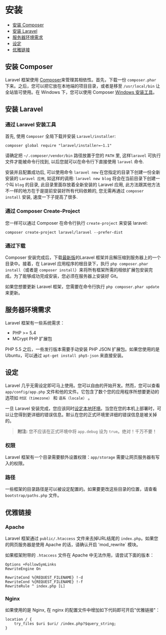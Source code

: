 # 安装

- [安装 Composer](#install-composer)
- [安装 Laravel](#install-laravel)
- [服务器环境需求](#server-requirements)
- [设定](#configuration)
- [优雅链接](#pretty-urls)

<a name="install-composer"></a>
## 安装 Composer

Laravel 框架使用 [Composer](http://getcomposer.org)来管理其相依性。首先，下载一份 `composer.phar` 下来。之后，您可以把它放在本地端的项目目录，或者是移至 `/usr/local/bin` 让全站皆可使用。在 Windows 下，您可以使用 Composer [Windows 安装工具](https://getcomposer.org/Composer-Setup.exe)。

<a name="install-laravel"></a>
## 安装 Laravel

### 通过 Laravel 安装工具

首先, 使用 `Composer` 全局下载并安装 `Laravel/installer`: 

	composer global require "laravel/installer=~1.1"


请确定把 `~/.composer/vendor/bin` 路径放置于您的 `PATH` 里, 这样`laravel` 可执行文件才能被命令行找到,  以后您就可以在命令行下直接使用 `laravel` 命令.

安装并且配置成功后, 可以使用命令 `laravel new` 在您指定的目录下创建一份全新安装的 `Laravel 应用`, 如这样的调用: `laravel new blog` 将会在当前目录下创建一个叫 `blog` 的目录, 此目录里面存放着全新安装的 Laravel 应用, 此方法跟其他方法不一样的地方在于是提前安装好所有代码依赖的, 您无需再通过 `composer install` 安装, 速度一下子提高了很多. 

### 通过 Composer Create-Project

您一样可以通过 Composer 在命令行执行 `create-project` 来安装 laravel: 

	composer create-project laravel/laravel --prefer-dist

### 通过下载

Composer 安装完成后，下载[最新版](https://github.com/laravel/laravel/archive/master.zip)的Laravel 框架并且解压缩到服务器上的一个目录中。接着，在 Laravel 应用程序的根目录下，执行 `php composer.phar install`（或者是 `composer install`）来将所有框架所需的相依扩展包安装完成。为了能够成功完成安装，您必须在服务器上安装好 Git。

如果您想要更新 Laravel 框架，您需要在命令行执行 `php composer.phar update` 来更新。

<a name="server-requirements"></a>
## 服务器环境需求

Laravel 框架有一些系统需求：

- PHP >= 5.4
- MCrypt PHP 扩展包

PHP 5.5 之后，一些发行版本需要手动安装 PHP JSON 扩展包。如果您使用的是 Ubuntu，可以通过 `apt-get install php5-json` 来直接安装。

<a name="configuration"></a>
## 设定

Laravel 几乎无需设定即可马上使用。您可以自由的开始开发。然而，您可以查看 `app/config/app.php` 文件和他的文件。它包含了数个您的应用程序所想要更动的选项如 `时区（timezone）` 和 `语系（locale）` 。

一旦 Laravel 安装完成，您应该同时[设定本地环境](/docs/configuration#environment-configuration)。当您在您的本机上部署时，可以让您得到更详细的错误信息。默认在您的正式环境里详细的错误信息是被关掉的。

> **附注:** 您不应该在正式环境中将 `app.debug` 设为 `true`。绝对！千万不要！

<a name="permissions"></a>
### 权限

Laravel 框架有一个目录需要额外设置权限：`app/storage` 需要让网页服务器有写入的权限。

<a name="paths"></a>
### 路径

一些框架的目录路径是可以被设定配置的。如果要更改这些目录的位置，请查看 `bootstrap/paths.php` 文件。

<a name="pretty-urls"></a>
## 优雅链接

### Apache

Laravel 框架通过 `public/.htaccess` 文件来去掉URL结尾的 `index.php`。如果您的网页服务器是使用 Apache 的话，请确认开启 'mod_rewrite` 模块。

如果框架附带的 `.htaccess` 文件在 Apache 中无法作用，请尝试下面的版本：

	Options +FollowSymLinks
	RewriteEngine On

	RewriteCond %{REQUEST_FILENAME} !-d
	RewriteCond %{REQUEST_FILENAME} !-f
	RewriteRule ^ index.php [L]


### Nginx

如果使用的是 Nginx, 在 nginx 的配置文件中增加如下代码即可开启"优雅链接"：

    location / {
        try_files $uri $uri/ /index.php?$query_string;
    }
